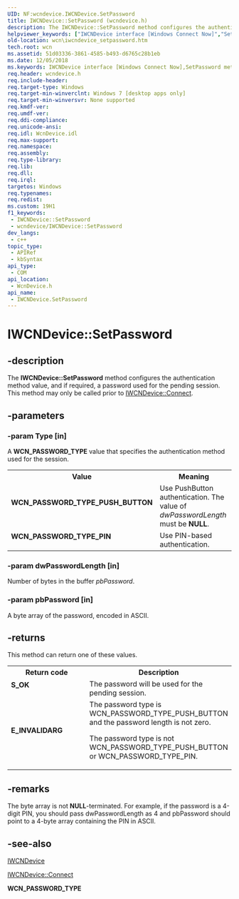 ```yaml
---
UID: NF:wcndevice.IWCNDevice.SetPassword
title: IWCNDevice::SetPassword (wcndevice.h)
description: The IWCNDevice::SetPassword method configures the authentication method value, and if required, a password used for the pending session. This method may only be called prior to IWCNDevice::Connect.
helpviewer_keywords: ["IWCNDevice interface [Windows Connect Now]","SetPassword method","IWCNDevice.SetPassword","IWCNDevice::SetPassword","SetPassword","SetPassword method [Windows Connect Now]","SetPassword method [Windows Connect Now]","IWCNDevice interface","WCN_PASSWORD_TYPE_PIN","WCN_PASSWORD_TYPE_PUSH_BUTTON","wcn.iwcndevice_setpassword","wcndevice/IWCNDevice::SetPassword"]
old-location: wcn\iwcndevice_setpassword.htm
tech.root: wcn
ms.assetid: 51d03336-3861-4585-b493-d6765c28b1eb
ms.date: 12/05/2018
ms.keywords: IWCNDevice interface [Windows Connect Now],SetPassword method, IWCNDevice.SetPassword, IWCNDevice::SetPassword, SetPassword, SetPassword method [Windows Connect Now], SetPassword method [Windows Connect Now],IWCNDevice interface, WCN_PASSWORD_TYPE_PIN, WCN_PASSWORD_TYPE_PUSH_BUTTON, wcn.iwcndevice_setpassword, wcndevice/IWCNDevice::SetPassword
req.header: wcndevice.h
req.include-header: 
req.target-type: Windows
req.target-min-winverclnt: Windows 7 [desktop apps only]
req.target-min-winversvr: None supported
req.kmdf-ver: 
req.umdf-ver: 
req.ddi-compliance: 
req.unicode-ansi: 
req.idl: WcnDevice.idl
req.max-support: 
req.namespace: 
req.assembly: 
req.type-library: 
req.lib: 
req.dll: 
req.irql: 
targetos: Windows
req.typenames: 
req.redist: 
ms.custom: 19H1
f1_keywords:
 - IWCNDevice::SetPassword
 - wcndevice/IWCNDevice::SetPassword
dev_langs:
 - c++
topic_type:
 - APIRef
 - kbSyntax
api_type:
 - COM
api_location:
 - WcnDevice.h
api_name:
 - IWCNDevice.SetPassword
---
```


# IWCNDevice::SetPassword


## -description

The <b>IWCNDevice::SetPassword</b> method configures the authentication method value, and if required, a password used for the pending session.  This method may  only be called prior to <a href="https://docs.microsoft.com/windows/desktop/api/wcndevice/nf-wcndevice-iwcndevice-connect">IWCNDevice::Connect</a>.

## -parameters

### -param Type [in]

A <b>WCN_PASSWORD_TYPE</b> value that specifies the authentication method used for the session.

<table>
<tr>
<th>Value</th>
<th>Meaning</th>
</tr>
<tr>
<td width="40%"><a id="WCN_PASSWORD_TYPE_PUSH_BUTTON"></a><a id="wcn_password_type_push_button"></a><dl>
<dt><b>WCN_PASSWORD_TYPE_PUSH_BUTTON</b></dt>
</dl>
</td>
<td width="60%">
Use PushButton authentication.  The value of <i>dwPasswordLength</i> must be <b>NULL</b>.

</td>
</tr>
<tr>
<td width="40%"><a id="WCN_PASSWORD_TYPE_PIN"></a><a id="wcn_password_type_pin"></a><dl>
<dt><b>WCN_PASSWORD_TYPE_PIN</b></dt>
</dl>
</td>
<td width="60%">
Use PIN-based authentication.

</td>
</tr>
</table>

### -param dwPasswordLength [in]

Number of bytes in the buffer <i>pbPassword</i>.

### -param pbPassword [in]

A byte array of the password, encoded in ASCII.

## -returns

This method can return one of these values.

<table>
<tr>
<th>Return code</th>
<th>Description</th>
</tr>
<tr>
<td width="40%">
<dl>
<dt><b>S_OK</b></dt>
</dl>
</td>
<td width="60%">
The password will be used for the pending session.

</td>
</tr>
<tr>
<td width="40%">
<dl>
<dt><b>E_INVALIDARG</b></dt>
</dl>
</td>
<td width="60%">
The password type is WCN_PASSWORD_TYPE_PUSH_BUTTON and the password length is not zero.

The password type is not WCN_PASSWORD_TYPE_PUSH_BUTTON or WCN_PASSWORD_TYPE_PIN.

</td>
</tr>
</table>

## -remarks

The byte array is not <b>NULL</b>-terminated.  For example, if the password is a 4-digit PIN, you should pass dwPasswordLength as 4 and pbPassword should point to a 4-byte array containing the PIN in ASCII.

## -see-also

<a href="https://docs.microsoft.com/windows/desktop/api/wcndevice/nn-wcndevice-iwcndevice">IWCNDevice</a>



<a href="https://docs.microsoft.com/windows/desktop/api/wcndevice/nf-wcndevice-iwcndevice-connect">IWCNDevice::Connect</a>



<b>WCN_PASSWORD_TYPE</b>

